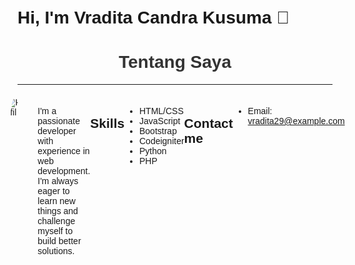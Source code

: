 # Hi, I'm Vradita Candra Kusuma 👋


<body style="font-family: Arial, sans-serif; padding: 20px;">
    <h1 style="text-align: center; color: #333;">Tentang Saya</h1>
    <hr style="margin-bottom: 20px;">
    <div style="display: flex; justify-content: center;">
        <img src="[https://i.pinimg.com/originals/57/3a/7d/573a7dafb02691ae031abc6db0a59909.gif)](https://tenor.com/id/view/tkthao219-bubududu-gif-25577588]" alt="Profil" style="border-radius: 50%; margin-right: 20px;">
        
        <div>
            <p style="font-size: 20px;"><strong>Nama:</strong> Vradita Candra Kusuma</p>
            <p style="font-size: 20px;"><strong>Umur:</strong> 17 tahun</p>
            <p style="font-size: 20px;"><strong>Email:</strong> vradita29@gmail.com</p>
        </div>
    </div>
</body>

I'm a passionate developer with experience in web development. I'm always eager to learn new things and challenge myself to build better solutions.

## Skills
- HTML/CSS
- JavaScript
- Bootstrap
- Codeigniter
- Python
- PHP


## Contact me
- Email: vradita29@example.com
